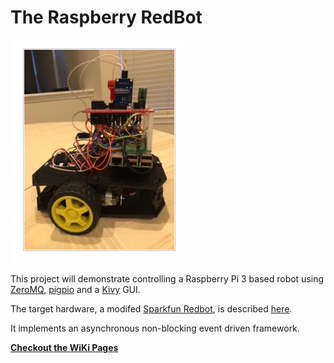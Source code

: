 # The Raspberry RedBot

![](https://github.com/MrYsLab/razmq/blob/master/documentation/images/razbot.png)

This project will demonstrate controlling a Raspberry Pi 3 based robot using [ZeroMQ](http://zeromq.org/), [pigpio](http://abyz.co.uk/rpi/pigpio/) and a [Kivy](https://kivy.org/#home) GUI.

The target hardware, a modifed [Sparkfun Redbot](https://www.sparkfun.com/products/12649),  is described [here](https://goo.gl/LSI7km).

It implements an asynchronous non-blocking event driven framework.

[**Checkout the WiKi Pages**](https://github.com/MrYsLab/razmq/wiki) 